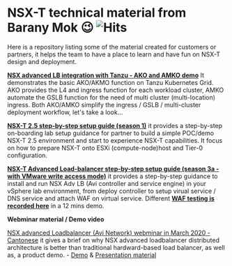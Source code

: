 # NSX-T technical material from Barany Mok :wink: ![Hits](https://hits.seeyoufarm.com/api/count/incr/badge.svg?url=https://github.com/nsxdemo/nsx-POC-lab-setup-material/edit/master/README.md)
Here is a repository listing some of the material created for customers or partners, it helps the team to have a place to learn and have fun on NSX-T design and deployment.

**[NSX advanced LB integration with Tanzu - AKO and AMKO demo](https://www.youtube.com/watch?v=Rh_OlNNuWZY&list=PLPzFGrmagR7a92HzhjSxawuU4OD4xYrWa)**
It demonstrates the basic AKO/AKMO function on Tanzu Kubernetes Grid. AKO provides the L4 and ingress function for each workload cluster, AMKO automate the GSLB function for the need of multi cluster (multi-location) ingress. Both AKO/AMKO simplify the ingress / GSLB / multi-cluster deployment workflow, let's take a look...

**[NSX-T 2.5 step-by-step setup guide (season 1)](https://drive.google.com/file/d/1zHuZt3yjkbPo3zwk4mMRCset8RCnsLNA/view?usp=sharing)**
it provides a step-by-step on-boarding lab setup guidance for partner to build a simple POC/demo NSX-T 2.5 environment and start to experience NSX-T capabilities.
It focus on how to prepare NSX-T onto ESXi (compute-node)host and Tier-0 configuration.



**[NSX-T Advanced Load-balancer step-by-step setup guide (season 3a - with VMware write access mode)](https://drive.google.com/file/d/1X5_XZh_YxKPG3FVoLJeETm08uNJLQD1m/view?usp=sharing)**
it provides a step-by-step guidance to install and run NSX Adv LB (Avi controller and service engine) in your vSphere lab environment, from deploy controller to setup virual service / DNS service and attach WAF on virtual service. Different **[WAF testing is recorded here](https://drive.google.com/file/d/1l3qaU--_ooZCkkKNS9vH34Hiry7ojmnm/view?usp=sharing)** in a 12 mins demo.





**Webminar material / Demo video**

[NSX advanced Loadbalancer (Avi Network) webminar in March 2020 - Cantonese](https://drive.google.com/file/d/1z7jNJCv57LXq3_wcLj13s0GYtyC7R1KW/view?usp=sharing)
it gives a brief on why NSX advanced loadbalancer distributed architecture is better than traditional hardward-based load balancer, as well as, a product demo. - [Demo](https://drive.google.com/file/d/1QP5LTU_SB1zuWZm6GpmaAe_DQYWU4Ki_/view?usp=sharing) & 
[Presentation material](https://drive.google.com/file/d/1R_Yj-AlHG0juTLaS7MVmet67yshaK4dy/view?usp=sharing)




